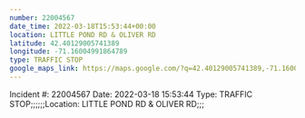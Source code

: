 ```yaml
---
number: 22004567
date_time: 2022-03-18T15:53:44+00:00
location: LITTLE POND RD & OLIVER RD
latitude: 42.40129005741389
longitude: -71.16004991864789
type: TRAFFIC STOP
google_maps_link: https://maps.google.com/?q=42.40129005741389,-71.16004991864789
---
```


Incident #: 22004567  Date: 2022-03-18 15:53:44   Type: TRAFFIC STOP;;;;;;Location: LITTLE POND RD & OLIVER RD;;;
